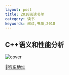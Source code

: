 ```yaml
---
layout: post
title: 2018阅读书单
category: 读书
keywords: 阅读,书单,2018
---
```


## C++语义和性能分析

![cover](https://img14.360buyimg.com/n1/jfs/t13072/209/839617461/785817/12cbbefd/5a14eeddN6fd253df.jpg)

[狗东地址](https://item.jd.com/12243239.html)